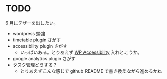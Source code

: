 # TODO

6 月にテザーを出したい。
- wordpress 勉強
- timetable plugin さがす
- accessibility plugin さがす
   - いっぱいある。とりあえず [WP Accessibility](https://ja.wordpress.org/plugins/wp-accessibility/) 入れとこうか。
- google analytics plugin さがす
- タスク管理どうする？
  - とりあえずこんな感じで github README で書き換えながら進めるかね
